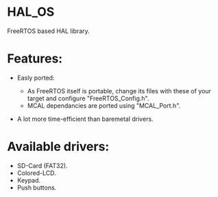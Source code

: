# HAL_OS
FreeRTOS based HAL library.

# Features:
  * Easly ported:
    * As FreeRTOS itself is portable, change its files with these of your target and configure "FreeRTOS_Config.h".
    * MCAL dependancies are ported using "MCAL_Port.h".
  
  * A lot more time-efficient than baremetal drivers.

# Available drivers:
  * SD-Card (FAT32).
  * Colored-LCD.
  * Keypad.
  * Push buttons.
